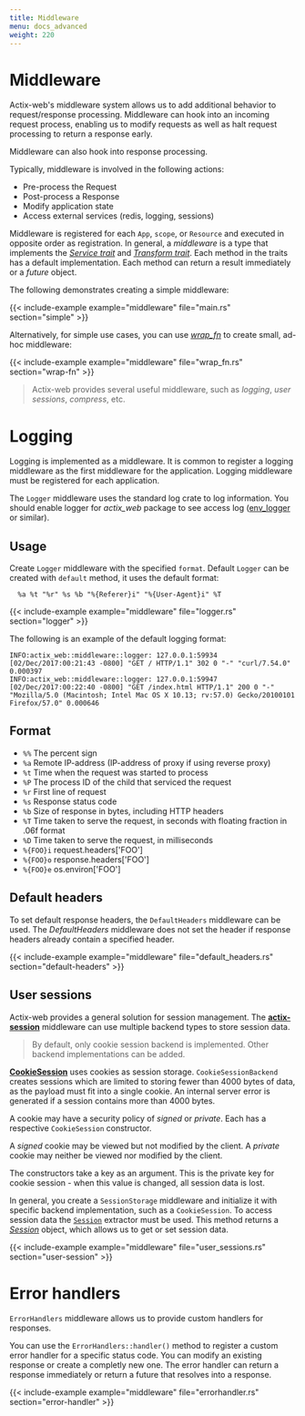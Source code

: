 ```yaml
---
title: Middleware
menu: docs_advanced
weight: 220
---
```


# Middleware

Actix-web's middleware system allows us to add additional behavior to request/response
processing.  Middleware can hook into an incoming request process, enabling us to modify
requests as well as halt request processing to return a response early.

Middleware can also hook into response processing.

Typically, middleware is involved in the following actions:

* Pre-process the Request
* Post-process a Response
* Modify application state
* Access external services (redis, logging, sessions)

Middleware is registered for each `App`, `scope`, or `Resource` and executed in opposite
order as registration.  In general, a *middleware* is a type that implements the
[*Service trait*][servicetrait] and [*Transform trait*][transformtrait].  Each method in
the traits has a default implementation. Each method can return a result immediately
or a *future* object.

The following demonstrates creating a simple middleware:

{{< include-example example="middleware" file="main.rs" section="simple" >}}

Alternatively, for simple use cases, you can use [*wrap_fn*][wrap_fn] to create small, ad-hoc middleware:

{{< include-example example="middleware" file="wrap_fn.rs" section="wrap-fn" >}}

> Actix-web provides several useful middleware, such as *logging*, *user sessions*,
> *compress*, etc.

# Logging

Logging is implemented as a middleware.  It is common to register a logging middleware
as the first middleware for the application.  Logging middleware must be registered for
each application.

The `Logger` middleware uses the standard log crate to log information. You should enable logger
for *actix_web* package to see access log ([env_logger][envlogger] or similar).

## Usage

Create `Logger` middleware with the specified `format`.  Default `Logger` can be created
with `default` method, it uses the default format:

```ignore
  %a %t "%r" %s %b "%{Referer}i" "%{User-Agent}i" %T
```

{{< include-example example="middleware" file="logger.rs" section="logger" >}}

The following is an example of the default logging format:

```
INFO:actix_web::middleware::logger: 127.0.0.1:59934 [02/Dec/2017:00:21:43 -0800] "GET / HTTP/1.1" 302 0 "-" "curl/7.54.0" 0.000397
INFO:actix_web::middleware::logger: 127.0.0.1:59947 [02/Dec/2017:00:22:40 -0800] "GET /index.html HTTP/1.1" 200 0 "-" "Mozilla/5.0 (Macintosh; Intel Mac OS X 10.13; rv:57.0) Gecko/20100101 Firefox/57.0" 0.000646
```

## Format

- `%%`  The percent sign
- `%a`  Remote IP-address (IP-address of proxy if using reverse proxy)
- `%t`  Time when the request was started to process
- `%P`  The process ID of the child that serviced the request
- `%r`  First line of request
- `%s`  Response status code
- `%b`  Size of response in bytes, including HTTP headers
- `%T`  Time taken to serve the request, in seconds with floating fraction in .06f format
- `%D`  Time taken to serve the request, in milliseconds
- `%{FOO}i`  request.headers['FOO']
- `%{FOO}o`  response.headers['FOO']
- `%{FOO}e`  os.environ['FOO']

## Default headers

To set default response headers, the `DefaultHeaders` middleware can be used. The
*DefaultHeaders* middleware does not set the header if response headers already contain
a specified header.

{{< include-example example="middleware" file="default_headers.rs" section="default-headers" >}}

## User sessions

Actix-web provides a general solution for session management. The
[**actix-session**][actixsession] middleware can use multiple backend types to store session data.

> By default, only cookie session backend is implemented. Other backend implementations
> can be added.

[**CookieSession**][cookiesession] uses cookies as session storage. `CookieSessionBackend`
creates sessions which are limited to storing fewer than 4000 bytes of data, as the payload
must fit into a single cookie. An internal server error is generated if a session
contains more than 4000 bytes.

A cookie may have a security policy of *signed* or *private*. Each has a respective
`CookieSession` constructor.

A *signed* cookie may be viewed but not modified by the client. A *private* cookie may
neither be viewed nor modified by the client.

The constructors take a key as an argument. This is the private key for cookie session -
when this value is changed, all session data is lost.

In general, you create a `SessionStorage` middleware and initialize it with specific
backend implementation, such as a `CookieSession`. To access session data the
[`Session`][requestsession] extractor must be used. This method returns a
[*Session*][sessionobj] object, which allows us to get or set session data.

{{< include-example example="middleware" file="user_sessions.rs" section="user-session" >}}

# Error handlers

`ErrorHandlers` middleware allows us to provide custom handlers for responses.

You can use the `ErrorHandlers::handler()` method to register a custom error handler
for a specific status code. You can modify an existing response or create a completly new
one. The error handler can return a response immediately or return a future that resolves
into a response.

{{< include-example example="middleware" file="errorhandler.rs" section="error-handler" >}}

[sessionobj]: https://docs.rs/actix-session/0.3.0/actix_session/struct.Session.html
[requestsession]: https://docs.rs/actix-session/0.3.0/actix_session/struct.Session.html
[cookiesession]: https://docs.rs/actix-session/0.3.0/actix_session/struct.CookieSession.html
[actixsession]: https://docs.rs/actix-session/0.3.0/actix_session/
[envlogger]: https://docs.rs/env_logger/*/env_logger/
[servicetrait]: https://docs.rs/actix-web/2/actix_web/dev/trait.Service.html
[transformtrait]: https://docs.rs/actix-web/2/actix_web/dev/trait.Transform.html
[wrap_fn]: https://docs.rs/actix-web/2/actix_web/struct.App.html#method.wrap_fn

